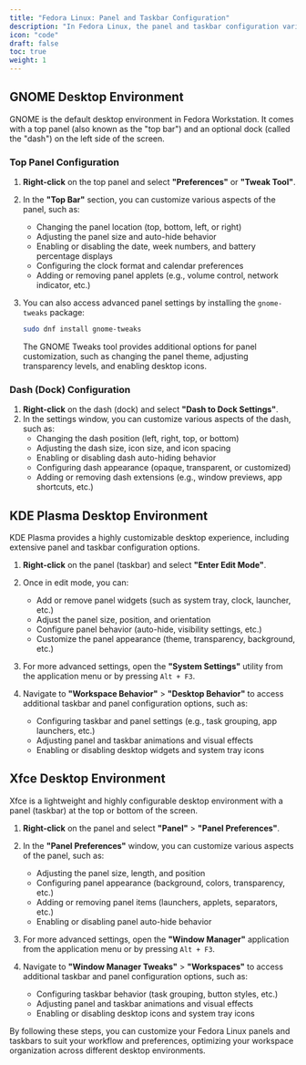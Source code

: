 ```yaml
---
title: "Fedora Linux: Panel and Taskbar Configuration"
description: "In Fedora Linux, the panel and taskbar configuration varies depending on the desktop environment you're using. This tutorial will cover the customization options for the most popular desktop environments: GNOME, KDE Plasma, and Xfce."
icon: "code"
draft: false
toc: true
weight: 1
---
```


## GNOME Desktop Environment

GNOME is the default desktop environment in Fedora Workstation. It comes with a top panel (also known as the "top bar") and an optional dock (called the "dash") on the left side of the screen.

### Top Panel Configuration

1. **Right-click** on the top panel and select **"Preferences"** or **"Tweak Tool"**.
2. In the **"Top Bar"** section, you can customize various aspects of the panel, such as:
   - Changing the panel location (top, bottom, left, or right)
   - Adjusting the panel size and auto-hide behavior
   - Enabling or disabling the date, week numbers, and battery percentage displays
   - Configuring the clock format and calendar preferences
   - Adding or removing panel applets (e.g., volume control, network indicator, etc.)

3. You can also access advanced panel settings by installing the `gnome-tweaks` package:

   ```bash
   sudo dnf install gnome-tweaks
   ```

   The GNOME Tweaks tool provides additional options for panel customization, such as changing the panel theme, adjusting transparency levels, and enabling desktop icons.

### Dash (Dock) Configuration

1. **Right-click** on the dash (dock) and select **"Dash to Dock Settings"**.
2. In the settings window, you can customize various aspects of the dash, such as:
   - Changing the dash position (left, right, top, or bottom)
   - Adjusting the dash size, icon size, and icon spacing
   - Enabling or disabling dash auto-hiding behavior
   - Configuring dash appearance (opaque, transparent, or customized)
   - Adding or removing dash extensions (e.g., window previews, app shortcuts, etc.)

## KDE Plasma Desktop Environment

KDE Plasma provides a highly customizable desktop experience, including extensive panel and taskbar configuration options.

1. **Right-click** on the panel (taskbar) and select **"Enter Edit Mode"**.
2. Once in edit mode, you can:
   - Add or remove panel widgets (such as system tray, clock, launcher, etc.)
   - Adjust the panel size, position, and orientation
   - Configure panel behavior (auto-hide, visibility settings, etc.)
   - Customize the panel appearance (theme, transparency, background, etc.)

3. For more advanced settings, open the **"System Settings"** utility from the application menu or by pressing `Alt + F3`.
4. Navigate to **"Workspace Behavior"** > **"Desktop Behavior"** to access additional taskbar and panel configuration options, such as:
   - Configuring taskbar and panel settings (e.g., task grouping, app launchers, etc.)
   - Adjusting panel and taskbar animations and visual effects
   - Enabling or disabling desktop widgets and system tray icons

## Xfce Desktop Environment

Xfce is a lightweight and highly configurable desktop environment with a panel (taskbar) at the top or bottom of the screen.

1. **Right-click** on the panel and select **"Panel"** > **"Panel Preferences"**.
2. In the **"Panel Preferences"** window, you can customize various aspects of the panel, such as:
   - Adjusting the panel size, length, and position
   - Configuring panel appearance (background, colors, transparency, etc.)
   - Adding or removing panel items (launchers, applets, separators, etc.)
   - Enabling or disabling panel auto-hide behavior

3. For more advanced settings, open the **"Window Manager"** application from the application menu or by pressing `Alt + F3`.
4. Navigate to **"Window Manager Tweaks"** > **"Workspaces"** to access additional taskbar and panel configuration options, such as:
   - Configuring taskbar behavior (task grouping, button styles, etc.)
   - Adjusting panel and taskbar animations and visual effects
   - Enabling or disabling desktop icons and system tray icons

By following these steps, you can customize your Fedora Linux panels and taskbars to suit your workflow and preferences, optimizing your workspace organization across different desktop environments.